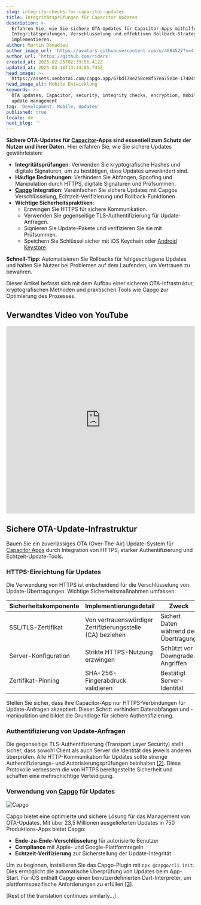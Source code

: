 ```yaml
---
slug: integrity-checks-for-capacitor-updates
title: Integritätsprüfungen für Capacitor Updates
description: >-
  Erfahren Sie, wie Sie sichere OTA-Updates für Capacitor-Apps mithilfe von
  Integritätsprüfungen, Verschlüsselung und effektiven Rollback-Strategien
  implementieren.
author: Martin Donadieu
author_image_url: 'https://avatars.githubusercontent.com/u/4084527?v=4'
author_url: 'https://github.com/riderx'
created_at: 2025-02-25T02:39:56.412Z
updated_at: 2025-03-18T13:14:05.745Z
head_image: >-
  https://assets.seobotai.com/capgo.app/67bd178e258ce8f57ea75e3e-1740451235493.jpg
head_image_alt: Mobile Entwicklung
keywords: >-
  OTA updates, Capacitor, security, integrity checks, encryption, mobile apps,
  update management
tag: 'Development, Mobile, Updates'
published: true
locale: de
next_blog: ''
---
```

**Sichere OTA-Updates für [Capacitor](https://capacitorjs.com/)-Apps sind essentiell zum Schutz der Nutzer und ihrer Daten.** Hier erfahren Sie, wie Sie sichere Updates gewährleisten:

-   **Integritätsprüfungen**: Verwenden Sie kryptografische Hashes und digitale Signaturen, um zu bestätigen, dass Updates unverändert sind.
-   **Häufige Bedrohungen**: Verhindern Sie Abfangen, Spoofing und Manipulation durch HTTPS, digitale Signaturen und Prüfsummen.
-   **[Capgo](https://capgo.app/) Integration**: Vereinfachen Sie sichere Updates mit Capgos Verschlüsselung, Echtzeit-Verifizierung und Rollback-Funktionen.
-   **Wichtige Sicherheitspraktiken**:
    -   Erzwingen Sie HTTPS für sichere Kommunikation.
    -   Verwenden Sie gegenseitige TLS-Authentifizierung für Update-Anfragen.
    -   Signieren Sie Update-Pakete und verifizieren Sie sie mit Prüfsummen.
    -   Speichern Sie Schlüssel sicher mit iOS Keychain oder [Android Keystore](https://developer.android.com/privacy-and-security/keystore).

**Schnell-Tipp**: Automatisieren Sie Rollbacks für fehlgeschlagene Updates und halten Sie Nutzer bei Problemen auf dem Laufenden, um Vertrauen zu bewahren.

Dieser Artikel befasst sich mit dem Aufbau einer sicheren OTA-Infrastruktur, kryptografischen Methoden und praktischen Tools wie Capgo zur Optimierung des Prozesses.

## Verwandtes Video von YouTube

<iframe src="https://www.youtube.com/embed/z7nqbCQQBp8" title="YouTube video player" frameborder="0" allow="accelerometer; autoplay; clipboard-write; encrypted-media; gyroscope; picture-in-picture; web-share" referrerpolicy="strict-origin-when-cross-origin" style="width: 100%; height: 500px;" allowfullscreen></iframe>

## Sichere OTA-Update-Infrastruktur

Bauen Sie ein zuverlässiges OTA (Over-The-Air) Update-System für [Capacitor Apps](https://capgo.app/blog/capacitor-comprehensive-guide/) durch Integration von HTTPS, starker Authentifizierung und Echtzeit-Update-Tools.

### HTTPS-Einrichtung für Updates

Die Verwendung von HTTPS ist entscheidend für die Verschlüsselung von Update-Übertragungen. Wichtige Sicherheitsmaßnahmen umfassen:

| Sicherheitskomponente | Implementierungsdetail | Zweck |
| --- | --- | --- |
| SSL/TLS-Zertifikat | Von vertrauenswürdiger Zertifizierungsstelle (CA) beziehen | Sichert Daten während der Übertragung |
| Server-Konfiguration | Strikte HTTPS-Nutzung erzwingen | Schützt vor Downgrade-Angriffen |
| Zertifikat-Pinning | SHA-256-Fingerabdruck validieren | Bestätigt Server-Identität |

Stellen Sie sicher, dass Ihre Capacitor-App nur HTTPS-Verbindungen für Update-Anfragen akzeptiert. Dieser Schritt verhindert Datenabfangen und -manipulation und bildet die Grundlage für sichere Authentifizierung.

### Authentifizierung von Update-Anfragen

Die gegenseitige TLS-Authentifizierung (Transport Layer Security) stellt sicher, dass sowohl Client als auch Server die Identität des jeweils anderen überprüfen. Alle HTTP-Kommunikation für Updates sollte strenge Authentifizierungs- und Autorisierungsprüfungen beinhalten [\[2\]](https://docs.aws.amazon.com/freertos/latest/userguide/dev-guide-ota-security.html). Diese Protokolle verbessern die von HTTPS bereitgestellte Sicherheit und schaffen eine mehrschichtige Verteidigung.

### Verwendung von [Capgo](https://capgo.app/) für Updates

![Capgo](https://mars-images.imgix.net/seobot/screenshots/capgo.app-26aea05b7e2e737b790a9becb40f7bc5-2025-02-25.jpg?auto=compress)

Capgo bietet eine optimierte und sichere Lösung für das Management von OTA-Updates. Mit über 23,5 Millionen ausgelieferten Updates in 750 Produktions-Apps bietet Capgo:

-   **Ende-zu-Ende-Verschlüsselung** für autorisierte Benutzer
-   **Compliance** mit Apple- und Google-Plattformregeln
-   **Echtzeit-Verifizierung** zur Sicherstellung der Update-Integrität

Um zu beginnen, installieren Sie das Capgo-Plugin mit `npx @capgo/cli init`. Dies ermöglicht die automatische Überprüfung von Updates beim App-Start. Für iOS enthält Capgo einen benutzerdefinierten Dart-Interpreter, um plattformspezifische Anforderungen zu erfüllen [\[3\]](https://capgo.app/docs/faq/).

[Rest of the translation continues similarly...]
